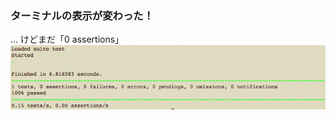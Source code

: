 ### ターミナルの表示が変わった！
... けどまだ「0 assertions」
![selenium-web-driver](../../img/selenium/selenium-web-driver-assert-result.png)
